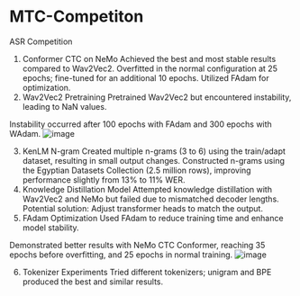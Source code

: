 # MTC-Competiton
 ASR Competition
1. Conformer CTC on NeMo
Achieved the best and most stable results compared to Wav2Vec2.
Overfitted in the normal configuration at 25 epochs; fine-tuned for an additional 10 epochs.
Utilized FAdam for optimization.
2. Wav2Vec2 Pretraining
Pretrained Wav2Vec2 but encountered instability, leading to NaN values.

Instability occurred after 100 epochs with FAdam and 300 epochs with WAdam.
![image](https://github.com/OmarIsmailAbdelrahman/MTC-Competiton/assets/73082049/cfc88c19-b8f6-489c-b6d0-59e256914e8f)

3. KenLM N-gram
Created multiple n-grams (3 to 6) using the train/adapt dataset, resulting in small output changes.
Constructed n-grams using the Egyptian Datasets Collection (2.5 million rows), improving performance slightly from 13% to 11% WER.
4. Knowledge Distillation Model
Attempted knowledge distillation with Wav2Vec2 and NeMo but failed due to mismatched decoder lengths.
Potential solution: Adjust transformer heads to match the output.
5. FAdam Optimization
Used FAdam to reduce training time and enhance model stability.

Demonstrated better results with NeMo CTC Conformer, reaching 35 epochs before overfitting, and 25 epochs in normal training.
![image](https://github.com/OmarIsmailAbdelrahman/MTC-Competiton/assets/73082049/00660b8d-7726-479c-9102-9d3f7eb3e865)

6. Tokenizer Experiments
Tried different tokenizers; unigram and BPE produced the best and similar results.
